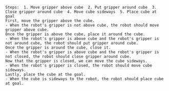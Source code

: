 
    Steps:  1. Move gripper above cube  2. Put gripper around cube  3. Close gripper around cube  4. Move cube sideways  5. Place cube at goal
    First, move the gripper above the cube.
    - When the robot's gripper is not above cube, the robot should move gripper above cube.
    Once the gripper is above the cube, place it around the cube.
    - When the robot's gripper is above cube and the robot's gripper is not around cube, the robot should put gripper around cube.
    Once the gripper is around the cube, close it.
    - When the robot's gripper is above cube and the robot's gripper is not closed, the robot should close gripper around cube.
    Now that the gripper is closed, we can move the cube sideways.
    - When the robot's gripper is closed, the robot should move cube sideways.
    Lastly, place the cube at the goal.
    - When the cube is sideways to the robot, the robot should place cube at goal.